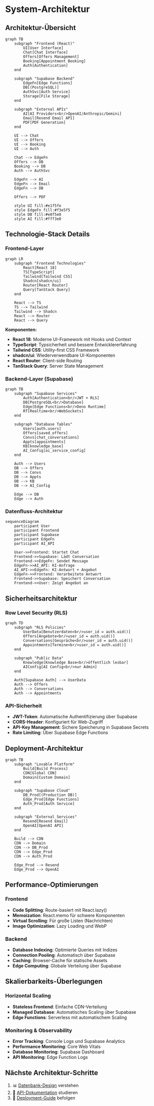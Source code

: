 
# System-Architektur

## Architektur-Übersicht

```mermaid
graph TB
    subgraph "Frontend (React)"
        UI[User Interface]
        Chat[Chat Interface]
        Offers[Offers Management]
        Booking[Appointment Booking]
        Auth[Authentication]
    end
    
    subgraph "Supabase Backend"
        EdgeFn[Edge Functions]
        DB[(PostgreSQL)]
        AuthSvc[Auth Service]
        Storage[File Storage]
    end
    
    subgraph "External APIs"
        AI[AI Providers<br/>OpenAI/Anthropic/Gemini]
        Email[Resend Email API]
        PDF[PDF Generation]
    end
    
    UI --> Chat
    UI --> Offers
    UI --> Booking
    UI --> Auth
    
    Chat --> EdgeFn
    Offers --> DB
    Booking --> DB
    Auth --> AuthSvc
    
    EdgeFn --> AI
    EdgeFn --> Email
    EdgeFn --> DB
    
    Offers --> PDF
    
    style UI fill:#e1f5fe
    style EdgeFn fill:#f3e5f5
    style DB fill:#e8f5e8
    style AI fill:#fff3e0
```

## Technologie-Stack Details

### Frontend-Layer
```mermaid
graph LR
    subgraph "Frontend Technologies"
        React[React 18]
        TS[TypeScript]
        Tailwind[Tailwind CSS]
        Shadcn[shadcn/ui]
        Router[React Router]
        Query[TanStack Query]
    end
    
    React --> TS
    TS --> Tailwind
    Tailwind --> Shadcn
    React --> Router
    React --> Query
```

**Komponenten:**
- **React 18**: Moderne UI-Framework mit Hooks und Context
- **TypeScript**: Typsicherheit und bessere Entwicklererfahrung  
- **Tailwind CSS**: Utility-first CSS Framework
- **shadcn/ui**: Wiederverwendbare UI-Komponenten
- **React Router**: Client-side Routing
- **TanStack Query**: Server State Management

### Backend-Layer (Supabase)
```mermaid
graph TB
    subgraph "Supabase Services"
        Auth[Authentication<br/>JWT + RLS]
        DB[PostgreSQL<br/>Database]
        Edge[Edge Functions<br/>Deno Runtime]
        RT[Realtime<br/>WebSockets]
    end
    
    subgraph "Database Tables"
        Users[auth.users]
        Offers[saved_offers]
        Convs[chat_conversations]
        Appts[appointments]
        KB[knowledge_base]
        AI_Config[ai_service_config]
    end
    
    Auth --> Users
    DB --> Offers
    DB --> Convs
    DB --> Appts
    DB --> KB
    DB --> AI_Config
    
    Edge --> DB
    Edge --> Auth
```

### Datenfluss-Architektur
```mermaid
sequenceDiagram
    participant User
    participant Frontend
    participant Supabase
    participant EdgeFn
    participant AI_API
    
    User->>Frontend: Startet Chat
    Frontend->>Supabase: Lädt Conversation
    Frontend->>EdgeFn: Sendet Message
    EdgeFn->>AI_API: KI-Anfrage
    AI_API->>EdgeFn: KI-Antwort + Angebot
    EdgeFn->>Frontend: Verarbeitete Antwort
    Frontend->>Supabase: Speichert Conversation
    Frontend->>User: Zeigt Angebot an
```

## Sicherheitsarchitektur

### Row Level Security (RLS)
```mermaid
graph TD
    subgraph "RLS Policies"
        UserData[Benutzerdaten<br/>user_id = auth.uid()]
        Offers[Angebote<br/>user_id = auth.uid()]
        Conversations[Gespräche<br/>user_id = auth.uid()]
        Appointments[Termine<br/>user_id = auth.uid()]
    end
    
    subgraph "Public Data"
        Knowledge[Knowledge Base<br/>öffentlich lesbar]
        AIConfig[AI Config<br/>nur Admin]
    end
    
    Auth[Supabase Auth] --> UserData
    Auth --> Offers
    Auth --> Conversations
    Auth --> Appointments
```

### API-Sicherheit
- **JWT-Token**: Automatische Authentifizierung über Supabase
- **CORS-Header**: Konfiguriert für Web-Zugriff
- **API-Key Management**: Sichere Speicherung in Supabase Secrets
- **Rate Limiting**: Über Supabase Edge Functions

## Deployment-Architektur
```mermaid
graph TB
    subgraph "Lovable Platform"
        Build[Build Process]
        CDN[Global CDN]
        Domain[Custom Domain]
    end
    
    subgraph "Supabase Cloud"
        DB_Prod[(Production DB)]
        Edge_Prod[Edge Functions]
        Auth_Prod[Auth Service]
    end
    
    subgraph "External Services"
        Resend[Resend Email]
        OpenAI[OpenAI API]
    end
    
    Build --> CDN
    CDN --> Domain
    CDN --> DB_Prod
    CDN --> Edge_Prod
    CDN --> Auth_Prod
    
    Edge_Prod --> Resend
    Edge_Prod --> OpenAI
```

## Performance-Optimierungen

### Frontend
- **Code Splitting**: Route-basiert mit React.lazy()
- **Memoization**: React.memo für schwere Komponenten
- **Virtual Scrolling**: Für große Listen (Nachrichten)
- **Image Optimization**: Lazy Loading und WebP

### Backend
- **Database Indexing**: Optimierte Queries mit Indizes
- **Connection Pooling**: Automatisch über Supabase
- **Caching**: Browser-Cache für statische Assets
- **Edge Computing**: Globale Verteilung über Supabase

## Skalierbarkeits-Überlegungen

### Horizontal Scaling
- **Stateless Frontend**: Einfache CDN-Verteilung
- **Managed Database**: Automatisches Scaling über Supabase
- **Edge Functions**: Serverless mit automatischem Scaling

### Monitoring & Observability
- **Error Tracking**: Console Logs und Supabase Analytics
- **Performance Monitoring**: Core Web Vitals
- **Database Monitoring**: Supabase Dashboard
- **API Monitoring**: Edge Function Logs

## Nächste Architektur-Schritte

1. 📊 [Datenbank-Design](./05-database.md) verstehen
2. 🔌 [API-Dokumentation](./06-api.md) studieren
3. 🚀 [Deployment-Guide](./07-deployment.md) befolgen
